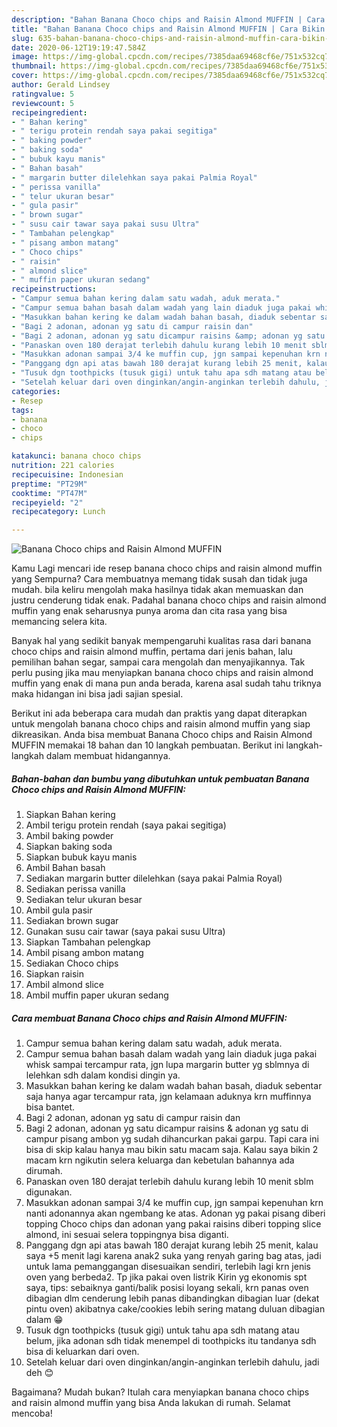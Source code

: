 ```yaml
---
description: "Bahan Banana Choco chips and Raisin Almond MUFFIN | Cara Bikin Banana Choco chips and Raisin Almond MUFFIN Yang Paling Enak"
title: "Bahan Banana Choco chips and Raisin Almond MUFFIN | Cara Bikin Banana Choco chips and Raisin Almond MUFFIN Yang Paling Enak"
slug: 635-bahan-banana-choco-chips-and-raisin-almond-muffin-cara-bikin-banana-choco-chips-and-raisin-almond-muffin-yang-paling-enak
date: 2020-06-12T19:19:47.584Z
image: https://img-global.cpcdn.com/recipes/7385daa69468cf6e/751x532cq70/banana-choco-chips-and-raisin-almond-muffin-foto-resep-utama.jpg
thumbnail: https://img-global.cpcdn.com/recipes/7385daa69468cf6e/751x532cq70/banana-choco-chips-and-raisin-almond-muffin-foto-resep-utama.jpg
cover: https://img-global.cpcdn.com/recipes/7385daa69468cf6e/751x532cq70/banana-choco-chips-and-raisin-almond-muffin-foto-resep-utama.jpg
author: Gerald Lindsey
ratingvalue: 5
reviewcount: 5
recipeingredient:
- " Bahan kering"
- " terigu protein rendah saya pakai segitiga"
- " baking powder"
- " baking soda"
- " bubuk kayu manis"
- " Bahan basah"
- " margarin butter dilelehkan saya pakai Palmia Royal"
- " perissa vanilla"
- " telur ukuran besar"
- " gula pasir"
- " brown sugar"
- " susu cair tawar saya pakai susu Ultra"
- " Tambahan pelengkap"
- " pisang ambon matang"
- " Choco chips"
- " raisin"
- " almond slice"
- " muffin paper ukuran sedang"
recipeinstructions:
- "Campur semua bahan kering dalam satu wadah, aduk merata."
- "Campur semua bahan basah dalam wadah yang lain diaduk juga pakai whisk sampai tercampur rata, jgn lupa margarin butter yg sblmnya di lelehkan sdh dalam kondisi dingin ya."
- "Masukkan bahan kering ke dalam wadah bahan basah, diaduk sebentar saja hanya agar tercampur rata, jgn kelamaan aduknya krn muffinnya bisa bantet."
- "Bagi 2 adonan, adonan yg satu di campur raisin dan"
- "Bagi 2 adonan, adonan yg satu dicampur raisins &amp; adonan yg satu di campur pisang ambon yg sudah dihancurkan pakai garpu. Tapi cara ini bisa di skip kalau hanya mau bikin satu macam saja. Kalau saya bikin 2 macam krn ngikutin selera keluarga dan kebetulan bahannya ada dirumah."
- "Panaskan oven 180 derajat terlebih dahulu kurang lebih 10 menit sblm digunakan."
- "Masukkan adonan sampai 3/4 ke muffin cup, jgn sampai kepenuhan krn nanti adonannya akan ngembang ke atas. Adonan yg pakai pisang diberi topping Choco chips dan adonan yang pakai raisins diberi topping slice almond, ini sesuai selera toppingnya bisa diganti."
- "Panggang dgn api atas bawah 180 derajat kurang lebih 25 menit, kalau saya +5 menit lagi karena anak2 suka yang renyah garing bag atas, jadi untuk lama pemanggangan disesuaikan sendiri, terlebih lagi krn jenis oven yang berbeda2. Tp jika pakai oven listrik Kirin yg ekonomis spt saya, tips: sebaiknya ganti/balik posisi loyang sekali, krn panas oven dibagian dlm cenderung lebih panas dibandingkan dibagian luar (dekat pintu oven) akibatnya cake/cookies lebih sering matang duluan dibagian dalam 😁"
- "Tusuk dgn toothpicks (tusuk gigi) untuk tahu apa sdh matang atau belum, jika adonan sdh tidak menempel di toothpicks itu tandanya sdh bisa di keluarkan dari oven."
- "Setelah keluar dari oven dinginkan/angin-anginkan terlebih dahulu, jadi deh 😊"
categories:
- Resep
tags:
- banana
- choco
- chips

katakunci: banana choco chips 
nutrition: 221 calories
recipecuisine: Indonesian
preptime: "PT29M"
cooktime: "PT47M"
recipeyield: "2"
recipecategory: Lunch

---
```



![Banana Choco chips and Raisin Almond MUFFIN](https://img-global.cpcdn.com/recipes/7385daa69468cf6e/751x532cq70/banana-choco-chips-and-raisin-almond-muffin-foto-resep-utama.jpg)

Kamu Lagi mencari ide resep banana choco chips and raisin almond muffin yang Sempurna? Cara membuatnya memang tidak susah dan tidak juga mudah. bila keliru mengolah maka hasilnya tidak akan memuaskan dan justru cenderung tidak enak. Padahal banana choco chips and raisin almond muffin yang enak seharusnya punya aroma dan cita rasa yang bisa memancing selera kita.

Banyak hal yang sedikit banyak mempengaruhi kualitas rasa dari banana choco chips and raisin almond muffin, pertama dari jenis bahan, lalu pemilihan bahan segar, sampai cara mengolah dan menyajikannya. Tak perlu pusing jika mau menyiapkan banana choco chips and raisin almond muffin yang enak di mana pun anda berada, karena asal sudah tahu triknya maka hidangan ini bisa jadi sajian spesial.




Berikut ini ada beberapa cara mudah dan praktis yang dapat diterapkan untuk mengolah banana choco chips and raisin almond muffin yang siap dikreasikan. Anda bisa membuat Banana Choco chips and Raisin Almond MUFFIN memakai 18 bahan dan 10 langkah pembuatan. Berikut ini langkah-langkah dalam membuat hidangannya.

<!--inarticleads1-->

##### Bahan-bahan dan bumbu yang dibutuhkan untuk pembuatan Banana Choco chips and Raisin Almond MUFFIN:

1. Siapkan  Bahan kering
1. Ambil  terigu protein rendah (saya pakai segitiga)
1. Ambil  baking powder
1. Siapkan  baking soda
1. Siapkan  bubuk kayu manis
1. Ambil  Bahan basah
1. Sediakan  margarin butter dilelehkan (saya pakai Palmia Royal)
1. Sediakan  perissa vanilla
1. Sediakan  telur ukuran besar
1. Ambil  gula pasir
1. Sediakan  brown sugar
1. Gunakan  susu cair tawar (saya pakai susu Ultra)
1. Siapkan  Tambahan pelengkap
1. Ambil  pisang ambon matang
1. Sediakan  Choco chips
1. Siapkan  raisin
1. Ambil  almond slice
1. Ambil  muffin paper ukuran sedang




<!--inarticleads2-->

##### Cara membuat Banana Choco chips and Raisin Almond MUFFIN:

1. Campur semua bahan kering dalam satu wadah, aduk merata.
1. Campur semua bahan basah dalam wadah yang lain diaduk juga pakai whisk sampai tercampur rata, jgn lupa margarin butter yg sblmnya di lelehkan sdh dalam kondisi dingin ya.
1. Masukkan bahan kering ke dalam wadah bahan basah, diaduk sebentar saja hanya agar tercampur rata, jgn kelamaan aduknya krn muffinnya bisa bantet.
1. Bagi 2 adonan, adonan yg satu di campur raisin dan
1. Bagi 2 adonan, adonan yg satu dicampur raisins &amp; adonan yg satu di campur pisang ambon yg sudah dihancurkan pakai garpu. Tapi cara ini bisa di skip kalau hanya mau bikin satu macam saja. Kalau saya bikin 2 macam krn ngikutin selera keluarga dan kebetulan bahannya ada dirumah.
1. Panaskan oven 180 derajat terlebih dahulu kurang lebih 10 menit sblm digunakan.
1. Masukkan adonan sampai 3/4 ke muffin cup, jgn sampai kepenuhan krn nanti adonannya akan ngembang ke atas. Adonan yg pakai pisang diberi topping Choco chips dan adonan yang pakai raisins diberi topping slice almond, ini sesuai selera toppingnya bisa diganti.
1. Panggang dgn api atas bawah 180 derajat kurang lebih 25 menit, kalau saya +5 menit lagi karena anak2 suka yang renyah garing bag atas, jadi untuk lama pemanggangan disesuaikan sendiri, terlebih lagi krn jenis oven yang berbeda2. Tp jika pakai oven listrik Kirin yg ekonomis spt saya, tips: sebaiknya ganti/balik posisi loyang sekali, krn panas oven dibagian dlm cenderung lebih panas dibandingkan dibagian luar (dekat pintu oven) akibatnya cake/cookies lebih sering matang duluan dibagian dalam 😁
1. Tusuk dgn toothpicks (tusuk gigi) untuk tahu apa sdh matang atau belum, jika adonan sdh tidak menempel di toothpicks itu tandanya sdh bisa di keluarkan dari oven.
1. Setelah keluar dari oven dinginkan/angin-anginkan terlebih dahulu, jadi deh 😊




Bagaimana? Mudah bukan? Itulah cara menyiapkan banana choco chips and raisin almond muffin yang bisa Anda lakukan di rumah. Selamat mencoba!
